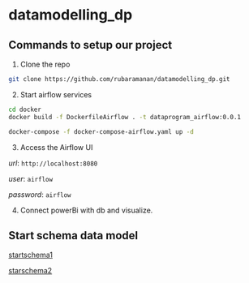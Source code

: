 # datamodelling_dp

## Commands to setup our project

1. Clone the repo

```bash
git clone https://github.com/rubaramanan/datamodelling_dp.git
```

2. Start airflow services

```bash
cd docker
docker build -f DockerfileAirflow . -t dataprogram_airflow:0.0.1

docker-compose -f docker-compose-airflow.yaml up -d
```

3. Access the Airflow UI

*url*: `http://localhost:8080`

*user*: `airflow`

*password*: `airflow`

4. Connect powerBi with db and visualize.

## Start schema data model

[startschema1](https://github.com/rubaramanan/datamodelling_dp/blob/main/Annotation%202024-08-15%20004657.png)

[starschema2](https://github.com/rubaramanan/datamodelling_dp/blob/main/Annotation%202024-08-15%200046571.png)